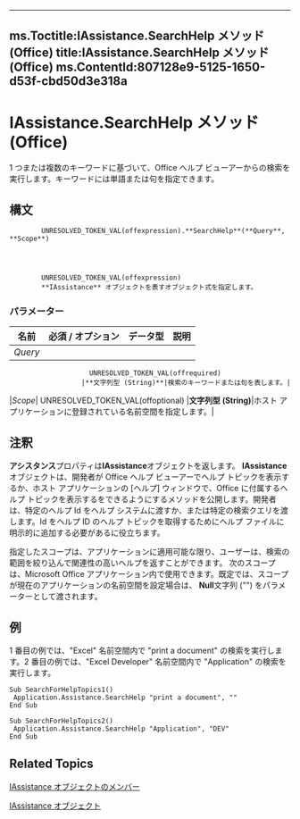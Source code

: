 

---
ms.Toctitle:IAssistance.SearchHelp メソッド (Office)
title:IAssistance.SearchHelp メソッド (Office)
ms.ContentId:807128e9-5125-1650-d53f-cbd50d3e318a
---
# IAssistance.SearchHelp メソッド (Office)




1 つまたは複数のキーワードに基づいて、Office ヘルプ ビューアーからの検索を実行します。キーワードには単語または句を指定できます。

## 構文

            UNRESOLVED_TOKEN_VAL(offexpression).**SearchHelp**(**Query**, **Scope**)




            UNRESOLVED_TOKEN_VAL(offexpression)
            **IAssistance** オブジェクトを表すオブジェクト式を指定します。

### パラメーター

|**名前**|**必須 / オプション**|**データ型**|**説明**|
|---|---|---|---|
|*Query*|
                        UNRESOLVED_TOKEN_VAL(offrequired)
                      |**文字列型 (String)**|検索のキーワードまたは句を表します。|
|*Scope*|
                        UNRESOLVED_TOKEN_VAL(offoptional)
                      |**文字列型 (String)**|ホスト アプリケーションに登録されている名前空間を指定します。|





## 注釈
**アシスタンス**プロパティは**IAssistance**オブジェクトを返します。 **IAssistance**オブジェクトは、開発者が Office ヘルプ ビューアーでヘルプ トピックを表示するか、ホスト アプリケーションの [ヘルプ] ウィンドウで、Office に付属するヘルプ トピックを表示するをできるようにするメソッドを公開します。開発者は、特定のヘルプ Id をヘルプ システムに渡すか、または特定の検索クエリを渡します。Id をヘルプ ID のヘルプ トピックを取得するためにヘルプ ファイルに明示的に追加する必要があるに役立ちます。



指定したスコープは、アプリケーションに適用可能な限り、ユーザーは、検索の範囲を絞り込んで関連性の高いヘルプを返すことができます。 次のスコープは、Microsoft Office アプリケーション内で使用できます。既定では、スコープが現在のアプリケーションの名前空間を設定場合は、 **Null**文字列 ("") をパラメーターとして渡されます。



## 例
1 番目の例では、"Excel" 名前空間内で "print a document" の検索を実行します。2 番目の例では、"Excel Developer" 名前空間内で "Application" の検索を実行します。

```vba
Sub SearchForHelpTopics1() 
 Application.Assistance.SearchHelp "print a document", "" 
End Sub 
 
Sub SearchForHelpTopics2() 
 Application.Assistance.SearchHelp "Application", "DEV" 
End Sub
```




## Related Topics

[IAssistance オブジェクトのメンバー](1f5ae2ce-e24a-4377-6591-86504cba749f.md)

[IAssistance オブジェクト](c8327d45-a6a2-dc4c-67f0-d02598eb60ba.md)





